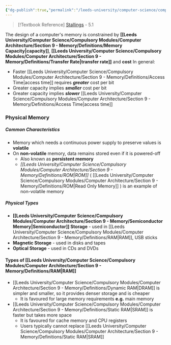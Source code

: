 ```yaml
---
{"dg-publish":true,"permalink":"/leeds-university/computer-science/compulsory-modules/computer-architecture/section-9-memory/section-9-memory/"}
---
```


>[!Textbook Reference]
> [Stallings](https://leeds.primo.exlibrisgroup.com/permalink/44LEE_INST/13rlbcs/alma991012536539705181) - 5.1

The design of a computer's memory is constrained by **[[Leeds University/Computer Science/Compulsory Modules/Computer Architecture/Section 9 - Memory/Definitions/Memory Capacity\|capacity]]**, **[[Leeds University/Computer Science/Compulsory Modules/Computer Architecture/Section 9 - Memory/Definitions/Transfer Rate\|transfer rate]]** and **cost**
In general:
- Faster [[Leeds University/Computer Science/Compulsory Modules/Computer Architecture/Section 9 - Memory/Definitions/Access Time\|access time]] requires ***greater*** cost per bit
- Greater capacity implies ***smaller*** cost per bit
- Greater capacity implies ***slower*** [[Leeds University/Computer Science/Compulsory Modules/Computer Architecture/Section 9 - Memory/Definitions/Access Time\|access time]]
### Physical Memory
##### Common Characteristics
- Memory which needs a continuous power supply to preserve values is **volatile**
- On **non-volatile** memory, data remains stored even if it is powered-off
	- Also known as **persistent memory**
	- *[[Leeds University/Computer Science/Compulsory Modules/Computer Architecture/Section 9 - Memory/Definitions/ROM\|ROM]]* ( [[Leeds University/Computer Science/Compulsory Modules/Computer Architecture/Section 9 - Memory/Definitions/ROM\|Read Only Memory]] ) is an example of non-volatile memory
##### Physical Types
- **[[Leeds University/Computer Science/Compulsory Modules/Computer Architecture/Section 9 - Memory/Semiconductor Memory\|Semiconductor]] Storage** - used in [[Leeds University/Computer Science/Compulsory Modules/Computer Architecture/Section 9 - Memory/Definitions/RAM\|RAM]], USB sticks
- **Magnetic Storage** - used in disks and tapes
- **Optical Storage** - used in CDs and DVDs
#### Types of [[Leeds University/Computer Science/Compulsory Modules/Computer Architecture/Section 9 - Memory/Definitions/RAM\|RAM]]
- [[Leeds University/Computer Science/Compulsory Modules/Computer Architecture/Section 9 - Memory/Definitions/Dynamic RAM\|DRAM]] is simpler and smaller, so it provides denser storage and is cheaper
	- It is favoured for large memory requirements
	  **e.g.** main memory
- [[Leeds University/Computer Science/Compulsory Modules/Computer Architecture/Section 9 - Memory/Definitions/Static RAM\|SRAM]] is faster but takes more space
	- It is favoured for cache memory and CPU registers
	- Users typically cannot replace [[Leeds University/Computer Science/Compulsory Modules/Computer Architecture/Section 9 - Memory/Definitions/Static RAM\|SRAM]]

